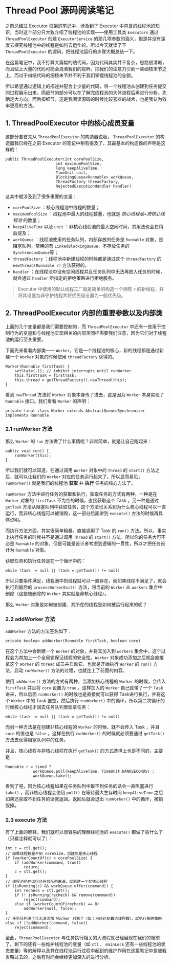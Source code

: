 # Thread Pool 源码阅读笔记

之前总结过 Executor 框架的笔记中，涉及到了 Executor 中包含的线程池的知识，当时这个部分只大致介绍了线程池的实现——使用工具类 `Executors` 通过 `ThreadPoolExecutor` 创建 `ExecutorService` 的那几项参数的涵义，但是并没有深度去探究线程池中的线程是如何去运作的。所以今天就读了下 `ThreadPoolExecutor` 的源码，把线程池运行的步骤大概总结一下。

在这篇笔记中，我不打算大篇幅的贴代码，因为代码其实并不复杂，思路很清晰，而且贴上大量的代码可能会混淆我们的视听，把我们的注意力引到一些细枝末节之上，而过于纠结代码的细枝末节并不利于我们掌握线程池的全貌。

所以希望通过逻辑上的描述并配合上少量的代码，将一个线程池从创建到任务提交的过程展示出来，而细节的部分可以在了解完线程池的大体流程后再进行分析。先确定大方向，而后扣细节，这是我阅读源码的时候比较喜欢的战术，也是我认为效率更高的方法。

## 1. ThreadPoolExecutor 中的核心成员变量

这部分要首先从 `ThreadPoolExecutor` 的构造器说起， `ThreadPoolExecutor` 的构造器我已经在之前 Executor 的笔记中稍有提及了，其最基本的构造器的声明是这样的：

    public ThreadPoolExecutor(int corePoolSize,
                          int maximumPoolSize,
                          long keepAliveTime,
                          TimeUnit unit,
                          BlockingQueue<Runnable> workQueue,
                          ThreadFactory threadFactory,
                          RejectedExecutionHandler handler)

这其中就涉及到了很多重要的变量：

* `corePoolSize` ：核心线程池中线程的数量；
* `maximumPoolSize` ：线程池中最大的线程数量，也就是 *核心线程池+费核心线程池* 的数量；
* `keepAliveTime` 以及 `unit` ：非核心线程池的最大空闲时间，其用法也会在稍后提及；
* `workQueue` ：线程池使用的任务队列，内部存放的任务是 `Runnable` 对象，是阻塞队列，常用的有 `LinkedBlockingQueue`、不存放任务的 `SynchronousQueue`等；
* `threadFactory` ：线程池中新建线程的时候都是通过这个 `threadFactory` 的 `newThread(Runnable r)` 方法获得的。
* `handler` ：在线程池中没有空闲线程并且任务队列中无法再放入任务的时候，就会通过 `handler` 所指定的拒绝策略进行拒绝服务。
>Executor 中使用的默认线程工厂就是简单的构造一个拥有 `r` 的新线程，并将其设置为非守护线程并将优先级设置为一般优先级。

## 2. ThreadPoolExecutor 内部的重要参数以及内部类

上面的几个变量都是我们需要控制的，而 `ThreadPoolExecutor` 中还有一些用于控制行为的变量和与线程池实现相关的内部类同样需要我们注意，因为它们对于线程池的运行至关重要。

下面先来看看内部类—— `Worker`，它是一个线程池的核心，新的线程都是通过新建一个 `Worker` 对象的时候使用 `threadFactory` 获得的。

    Worker(Runnable firstTask) {
        setState(-1); // inhibit interrupts until runWorker
        this.firstTask = firstTask;
        this.thread = getThreadFactory().newThread(this);
    }

看到 `newThread` 方法将 `Worker` 对象本身传了进去，这是因为 `Worker` 本身实现了 `Runnable` 接口。我们看看 `Worker` 的声明：

    private final class Worker extends AbstractQueuedSynchronizer implements Runnable

### 2.1 runWorker 方法

那么 `Worker` 的 `run` 方法做了什么事情呢？非常简单，就是让自己跑起来：

    public void run() {
        runWorker(this);
    }

所以我们就可以知道，在通过调用 `Worker` 对象中的 `thread` 的 `start()` 方法之后，就可以让我们的 `Worker` 对应的任务运行起来了。所以显而易见， `runWorker()` 就是我们的线程池 **获取** 并 **执行** 任务的核心方法了。

`runWorker` 方法中进行任务的获取和执行，获取任务的方式有两种，一种是在 `Worker` 对象的 `firstTask` 不为空的时候，直接获取这个 Task ，另一种是通过 `getTask` 方法从阻塞队列中获取任务，这个方法也关系到为什么核心线程可以一直运行，而非核心线程可以被销毁，这一部分后面讲到 `execute()` 方法的时候再具体说明。

而执行方法方面，其实很简单粗暴，直接调用了 Task 的 `run()` 方法。所以，事实上执行任务的时候并不是通过调用 `Thread` 的 `start()` 方法，所以你的任务大可不必是 `Runnable` 的对象，但是可能是设计者考虑到逻辑的一贯性，所以才把任务设计为 `Runnable` 对象。

获取任务和执行任务是在一个循环中的：

    while (task != null || (task = getTask()) != null)

所以只要条件满足，线程池中的线程就可以一直存在，而如果线程不满足了，就会执行到最后的 `processWorkerExit()` 方法，将当前的 `Worker` 从 `workers` 集合中删除（这些被删除的 `Worker` 其实就是非核心线程）。

那么 `Worker` 对象是如何被创建、其所在的线程是如何被运行起来的呢？

### 2.2 addWorker 方法

`addWorker` 方法的方法签名如下：

    private boolean addWorker(Runnable firstTask, boolean core)

在这个方法中会新建一个 `Worker` 的对象，并将其加入到 `workers` 集合中，这个过程会为其加上一个全局锁保证线程的安全性。`Worker` 对象成功添加之后就会直接拿这个 `Worker` 的 `thread` 成员并启动它，也就是开始执行 `Worker` 的 `run()` 方法，启动 `runWorker()` 方法的过程，也就连上了前面的内容。

使用 `addWorker()` 方法的方式有两种，当添加核心线程的 `Worker` 的时候，会传入 `firstTask` 并且将 `core` 设置为 `true` 。这样加入的 `Worker` 自己就带了一个 Task 进来，所以后面 `runWorker()` 的时候也是直接就可以获得 Task进行执行，并将这个 `Worker` 中的 Task 置空，然后执行 `runWorker()` 中的循环，所以第二次循环的时候核心线程才回去任务队列里面拿任务：

    while (task != null || (task = getTask()) != null)

而另一种方法是在创建非核心线程的 `Worker` 的时候，就不会传入 Task ，并且 `core` 的值也是 `false` 。这样在执行 `runWorker()` 的时候就必须要通过 `getTask()` 方法去获得阻塞队列中的任务。

并且，核心线程与非核心线程在执行 `getTask()` 的方式选择上也是不同的，主要是：

    Runnable r = timed ?
                workQueue.poll(keepAliveTime, TimeUnit.NANOSECONDS) :
                workQueue.take();

看到了吧，因为核心线程如果在任务队列中取不到任务的话会一直阻塞进行 `take()` ，而非核心线程会使用 `poll()` 在等待最大生存时间 `keepAliveTime` 之后如果还获取不到任务的话就返回。返回后就会退出 `runWorker()` 中的循环，被销毁掉。

### 2.3 execute 方法

有了上面的解释，我们就可以很容易的理解线程池的 `execute()` 都做了些什么了（只看注释就可以了）：

    int c = ctl.get();
    // 如果线程数量不到 coreSize，创建的是核心线程
    if (workerCountOf(c) < corePoolSize) {
        if (addWorker(command, true))
            return;
        c = ctl.get();
    }
    // 线程池仍在运行且任务队列未满，就新建一个非核心线程
    if (isRunning(c) && workQueue.offer(command)) {
        int recheck = ctl.get();
        if (! isRunning(recheck) && remove(command))
            reject(command);
        else if (workerCountOf(recheck) == 0)
            addWorker(null, false);
    }
    // 任务队列满了且无法添加 Worker 对象了（如：已经达到最大线程数），就执行拒绝策略
    else if (!addWorker(command, false))
        reject(command);

至此，`ThreadPoolExecutor` 与任务执行相关的大流程就已经展现在我们的眼前了。剩下的还有一些维护线程池的变量（如 `ctl` 、 `mainLock` 还有一些线程池的状态变量）等的解释以及其在线程池运行过程中起到的维护作用在这篇笔记中是被我省略过去的，之后有时间会继续更加深入的进行分析。
